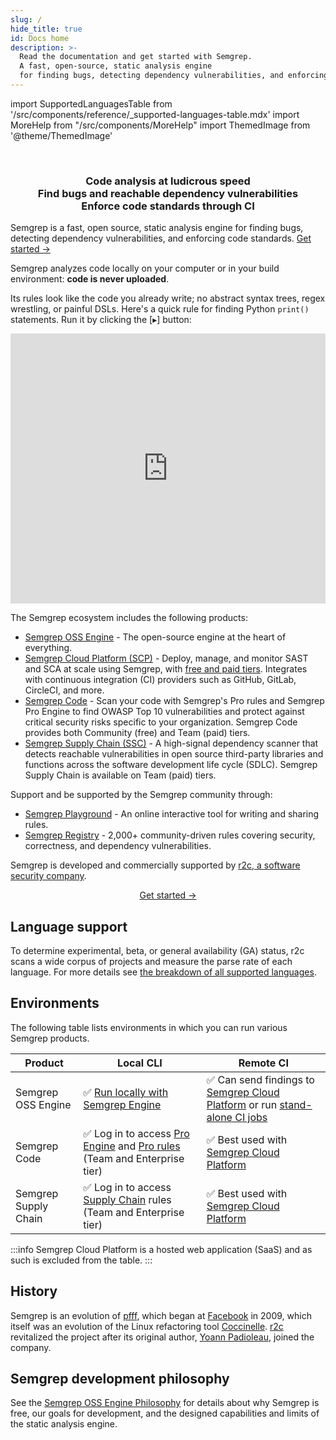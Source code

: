 ```yaml
---
slug: /
hide_title: true
id: Docs home
description: >-
  Read the documentation and get started with Semgrep.
  A fast, open-source, static analysis engine
  for finding bugs, detecting dependency vulnerabilities, and enforcing code standards at editor, commit, and CI time.
---
```


import SupportedLanguagesTable from '/src/components/reference/_supported-languages-table.mdx'
import MoreHelp from "/src/components/MoreHelp"
import ThemedImage from '@theme/ThemedImage'

<!---
Substitute the "dark:" logo path in case a new dark logo is made.
The code is kept here for easy maintenance.
-->

<br />
<p align="center">
  <a href="https://semgrep.dev">
    <ThemedImage
      alt="Semgrep themed logo"
      height="105px"
      sources={{
        light: ('img/semgrep.svg'),
        dark: ('img/semgrep.svg'),
      }} />
  </a>
</p>
<h3 align="center">Code analysis at ludicrous speed<br />Find bugs and reachable dependency vulnerabilities<br />Enforce code standards through CI</h3>

Semgrep is a fast, open source, static analysis engine for finding bugs, detecting dependency vulnerabilities, and enforcing code standards. [Get started →](getting-started/)

Semgrep analyzes code locally on your computer or in your build environment: **code is never uploaded**. 

Its rules look like the code you already write; no abstract syntax trees, regex wrestling, or painful DSLs. Here's a quick rule for finding Python `print()` statements. Run it by clicking the [▸] button:

<iframe title="Semgrep example no prints" src="https://semgrep.dev/embed/editor?snippet=ievans:print-to-logger" width="100%" height="432px" frameBorder="0"></iframe>
<br />

<!-- <EditorWidget snippetId={"ievans:print-to-logger2"} /> -->

The Semgrep ecosystem includes the following products:

* [Semgrep OSS Engine](getting-started/) - The open-source engine at the heart of everything.
* [Semgrep Cloud Platform (SCP)](semgrep-app/getting-started-with-semgrep-app) - Deploy, manage, and monitor SAST and SCA at scale using Semgrep, with [free and paid tiers](https://semgrep.dev/pricing). Integrates with continuous integration (CI) providers such as GitHub, GitLab, CircleCI, and more.
* [Semgrep Code](https://semgrep.dev/products/semgrep-code) - Scan your code with Semgrep's Pro rules and Semgrep Pro Engine to find OWASP Top 10 vulnerabilities and protect against critical security risks specific to your organization. Semgrep Code provides both Community (free) and Team (paid) tiers.
* [Semgrep Supply Chain (SSC)](https://semgrep.dev/products/semgrep-supply-chain) - A high-signal dependency scanner that detects reachable vulnerabilities in open source third-party libraries and functions across the software development life cycle (SDLC). Semgrep Supply Chain is available on Team (paid) tiers.

Support and be supported by the Semgrep community through:

* [Semgrep Playground](https://semgrep.dev/editor) - An online interactive tool for writing and sharing rules.
* [Semgrep Registry](https://semgrep.dev/explore) - 2,000+ community-driven rules covering security, correctness, and dependency vulnerabilities.

Semgrep is developed and commercially supported by [r2c, a software security company](https://r2c.dev).

<p align="center">
  <a href="/docs/getting-started">Get started →</a>
</p>

## Language support

<SupportedLanguagesTable />

To determine experimental, beta, or general availability (GA) status, r2c scans a wide corpus of projects and measure the parse rate of each language. For more details see [the breakdown of all supported languages](supported-languages/).

## Environments

The following table lists environments in which you can run various Semgrep products.


| Product              | Local CLI | Remote CI |
| -------------------- | --------- | --------- |
| Semgrep OSS Engine  |  ✅  [Run locally with Semgrep Engine](getting-started)  |   ✅  Can send findings to [Semgrep Cloud Platform](semgrep-ci/running-semgrep-ci-with-semgrep-app) or run [stand-alone CI jobs](semgrep-ci/running-semgrep-ci-without-semgrep-app) |
| Semgrep Code         |  ✅  Log in to access [Pro Engine](deepsemgrep/deepsemgrep-introduction) and [Pro rules](semgrep-code/pro-rules) (Team and Enterprise tier) |   ✅  Best used with [Semgrep Cloud Platform](semgrep-app/getting-started-with-semgrep-app) |
| Semgrep Supply Chain |  ✅  Log in to access [Supply Chain](semgrep-sc/semgrep-supply-chain-overview) rules (Team and Enterprise tier)  |   ✅  Best used with [Semgrep Cloud Platform](semgrep-app/getting-started-with-semgrep-app) |

:::info 
Semgrep Cloud Platform is a hosted web application (SaaS) and as such is excluded from the table.
:::

## History

Semgrep is an evolution of [pfff](https://github.com/returntocorp/pfff/), which began at [Facebook](https://github.com/facebookarchive/pfff) in 2009, which itself was an evolution of the Linux refactoring tool [Coccinelle](https://en.wikipedia.org/wiki/Coccinelle_(software)). [r2c](https://r2c.dev/team) revitalized the project after its original author, [Yoann Padioleau](https://github.com/aryx), joined the company.

## Semgrep development philosophy

See the [Semgrep OSS Engine Philosophy](contributing/semgrep-philosophy/) for details about why Semgrep is free, our goals for development, and the designed capabilities and limits of the static analysis engine.
